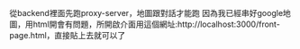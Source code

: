 從backend裡面先跑proxy-server，地圖跟對話才能跑
因為我已經串好google地圖，用html開會有問題，所開啟介面用這個網址:http://localhost:3000/front-page.html，直接貼上去就可以了

